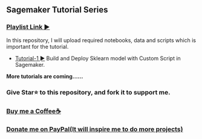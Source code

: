 ## Sagemaker Tutorial Series
### [Playlist Link ►](https://youtu.be/HTSDryllx0Y)

In this repository, I will upload required notebooks, data and scripts which is important for the tutorial. 

- [Tutorial-1 ►](https://github.com/Spidy20/Sagemaker-Tutorials/tree/master/Tutorial%20-%201%20Sagemaker%20SKLearn%20Custom%20Script%20Mode) Build and Deploy Sklearn model with Custom Script in Sagemaker. 

**More tutorials are coming......**

### Give Star⭐ to this repository, and fork it to support me. 

### [Buy me a Coffee☕](https://www.buymeacoffee.com/spidy20)
### [Donate me on PayPal(It will inspire me to do more projects)](https://www.paypal.me/spidy1820)
